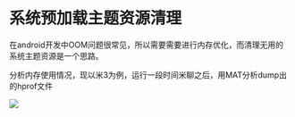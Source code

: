 系统预加载主题资源清理
========================================
在android开发中OOM问题很常见，所以需要需要进行内存优化，而清理无用的系统主题资源是一个思路。

分析内存使用情况，现以米3为例，运行一段时间米聊之后，用MAT分析dump出的hprof文件

![](https://github.com/dingjikerbo/blog/raw/master/images/f14cfdcb69e543cabfb8939871a64fb1.jpg)
